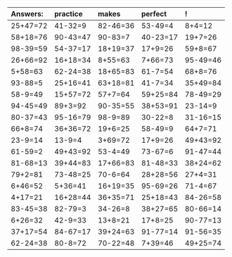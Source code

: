 | Answers: | practice | makes | perfect | ! |
| :--- | :--- | :--- | :--- | :--- |
| 25+47=72 | 41-32=9 | 82-46=36 | 53-49=4 | 8+4=12 | 
| 58+18=76 | 90-43=47 | 90-83=7 | 40-23=17 | 19+7=26 | 
| 98-39=59 | 54-37=17 | 18+19=37 | 17+9=26 | 59+8=67 | 
| 26+66=92 | 16+18=34 | 8+55=63 | 7+66=73 | 95-49=46 | 
| 5+58=63 | 62-24=38 | 18+65=83 | 61-7=54 | 68+8=76 | 
| 93-88=5 | 25+16=41 | 63+18=81 | 41-7=34 | 35+49=84 | 
| 58-9=49 | 15+57=72 | 57+7=64 | 59+25=84 | 78-49=29 | 
| 94-45=49 | 89+3=92 | 90-35=55 | 38+53=91 | 23-14=9 | 
| 80-37=43 | 95-16=79 | 98-9=89 | 30-22=8 | 31-16=15 | 
| 66+8=74 | 36+36=72 | 19+6=25 | 58-49=9 | 64+7=71 | 
| 23-9=14 | 13-9=4 | 3+69=72 | 17+9=26 | 49+43=92 | 
| 61-59=2 | 49+43=92 | 53-4=49 | 73-67=6 | 91-47=44 | 
| 81-68=13 | 39+44=83 | 17+66=83 | 81-48=33 | 38+24=62 | 
| 79+2=81 | 73-48=25 | 70-6=64 | 28+28=56 | 27+4=31 | 
| 6+46=52 | 5+36=41 | 16+19=35 | 95-69=26 | 71-4=67 | 
| 4+17=21 | 16+28=44 | 36+35=71 | 25+18=43 | 84-26=58 | 
| 83-45=38 | 82-79=3 | 34-26=8 | 38+27=65 | 80-66=14 | 
| 6+26=32 | 42-9=33 | 13+8=21 | 17+8=25 | 90-77=13 | 
| 37+17=54 | 84-67=17 | 39+24=63 | 91-77=14 | 91-56=35 | 
| 62-24=38 | 80-8=72 | 70-22=48 | 7+39=46 | 49+25=74 | 

